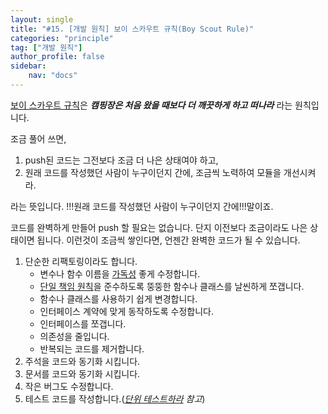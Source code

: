 ```yaml
---
layout: single
title: "#15. [개발 원칙] 보이 스카우트 규칙(Boy Scout Rule)"
categories: "principle"
tag: ["개발 원칙"]
author_profile: false
sidebar: 
    nav: "docs"
---
```


[보이 스카우트 규칙](https://tango1202.github.io/principle/principle-boy-scout-rule/)은 ***캠핑장은 처음 왔을 때보다 더 깨끗하게 하고 떠나라*** 라는 원칙입니다.

조금 풀어 쓰면,

1. push된 코드는 그전보다 조금 더 나은 상태여야 하고, 
2. 원래 코드를 작성했던 사람이 누구이던지 간에, 조금씩 노력하여 모듈을 개선시켜라.  

라는 뜻입니다. !!!원래 코드를 작성했던 사람이 누구이던지 간에!!!말이죠.

코드를 완벽하게 만들어 push 할 필요는 없습니다. 단지 이전보다 조금이라도 나은 상태이면 됩니다. 이런것이 조금씩 쌓인다면, 언젠간 완벽한 코드가 될 수 있습니다.

1. 단순한 리팩토링이라도 합니다.
   * 변수나 함수 이름을 [가독성](https://tango1202.github.io/principle/principle-practices/#%EC%A2%8B%EC%9D%80-%EC%BD%94%EB%93%9C-%EC%BD%94%EB%93%9C-%EA%B0%80%EB%8F%85%EC%84%B1code-readability) 좋게 수정합니다.
   * [단일 책임 원칙](https://tango1202.github.io/principle/principle-single-responsibility/)을 준수하도록 뚱뚱한 함수나 클래스를 날씬하게 쪼갭니다.
   * 함수나 클래스를 사용하기 쉽게 변경합니다.
   * 인터페이스 계약에 맞게 동작하도록 수정합니다.
   * 인터페이스를 쪼갭니다.
   * 의존성을 줄입니다.
   * 반복되는 코드를 제거합니다.
2. 주석을 코드와 동기화 시킵니다.
3. 문서를 코드와 동기화 시킵니다.
4. 작은 버그도 수정합니다.
5. 테스트 코드를 작성합니다.(*[단위 테스트하라](https://tango1202.github.io/methodology/methodology-unittest/) 참고*)
